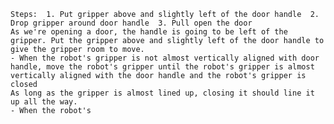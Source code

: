 
    Steps:  1. Put gripper above and slightly left of the door handle  2. Drop gripper around door handle  3. Pull open the door
    As we're opening a door, the handle is going to be left of the gripper. Put the gripper above and slightly left of the door handle to give the gripper room to move.
    - When the robot's gripper is not almost vertically aligned with door handle, move the robot's gripper until the robot's gripper is almost vertically aligned with the door handle and the robot's gripper is closed
    As long as the gripper is almost lined up, closing it should line it up all the way.
    - When the robot's